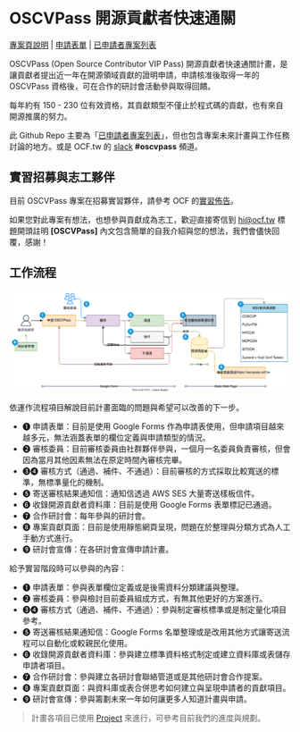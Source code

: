 # OSCVPass 開源貢獻者快速通關

[專案頁說明](https://ocf.tw/p/oscvpass/) | [申請表單](https://forms.gle/j62bUmTy1hKKGm7n6) | [已申請者專案列表](https://oscvpass.ocf.tw/)

OSCVPass (Open Source Contributor VIP Pass) 開源貢獻者快速通關計畫，是讓貢獻者提出近一年在開源領域貢獻的證明申請，申請核准後取得一年的 OSCVPass 資格後，可在合作的研討會活動參與取得回饋。

每年約有 150 - 230 位有效資格，其貢獻類型不僅止於程式碼的貢獻，也有來自開源推廣的努力。

此 Github Repo 主要為「[已申請者專案列表](https://oscvpass.ocf.tw/)」，但也包含專案未來計畫與工作任務討論的地方。或是 OCF.tw 的 [slack](https://ocftw.slack.com/) **#oscvpass** 頻道。

## 實習招募與志工夥伴

目前 OSCVPass 專案在招募實習夥伴，請參考 OCF 的[實習佈告](https://blog.ocf.tw/2023/06/intern-oscvpass.html)。

如果您對此專案有想法，也想參與貢獻成為志工，歡迎直接寄信到 [hi@ocf.tw](mailto:hi@ocf.tw) 標題開頭註明 **[OSCVPass]** 內文包含簡單的自我介紹與您的想法，我們會儘快回覆，感謝！

## 工作流程

![](img/oscvpass.svg)

依運作流程項目解說目前計畫面臨的問題與希望可以改善的下一步。

- ➊ 申請表單：目前是使用 Google Forms 作為申請表使用，但申請項目越來越多元，無法涵蓋表單的欄位定義與申請類型的情況。
- ➋ 審核委員：目前審核委員由社群夥伴參與，一個月一名委員負責審核，但會因為當月其他因素無法在原定時間內審核完畢。
- ➌➍ 審核方式（通過、補件、不通過）：目前審核的方式採取比較寬送的標準，無標準量化的機制。
- ➎ 寄送審核結果通知信：通知信透過 AWS SES 大量寄送樣板信件。
- ➏ 收錄開源貢獻者資料庫：目前是使用 Google Forms 表單標記已通過。
- ➐ 合作研討會：每年參與的研討會。
- ➑ 專案貢獻頁面：目前是使用靜態網頁呈現，問題在於整理與分類方式為人工手動方式進行。
- ➒ 研討會宣傳：在各研討會宣傳申請計畫。

給予實習階段時可以參與的內容：

- ➊ 申請表單：參與表單欄位定義或是後需資料分類建議與整理。
- ➋ 審核委員：參與檢討目前委員組成方式，有無其他更好的方案進行。
- ➌➍ 審核方式（通過、補件、不通過）：參與制定審核標準或是制定量化項目參考。
- ➎ 寄送審核結果通知信：Google Forms 名單整理或是改用其他方式讓寄送流程可以自動化或較親民化使用。
- ➏ 收錄開源貢獻者資料庫：參與建立標準資料格式制定或建立資料庫或表儲存申請者項目。
- ➐ 合作研討會：參與建立各研討會聯絡管道或是其他研討會合作提案。
- ➑ 專案貢獻頁面：與資料庫或表合併思考如何建立與呈現申請者的貢獻項目。
- ➒ 研討會宣傳：參與籌劃未來一年如何讓更多人知道計畫與申請。

> 計畫各項目已使用 [Project](https://github.com/orgs/ocftw/projects/3) 來進行，可參考目前我們的進度與規劃。
